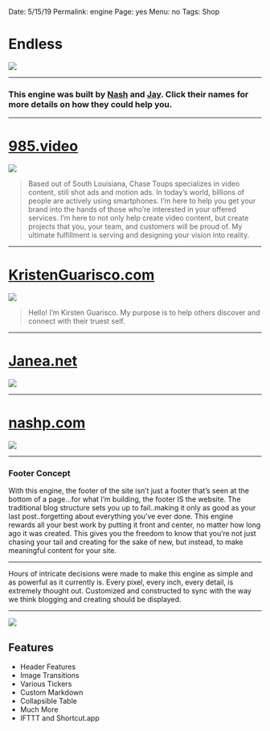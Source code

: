 Date: 5/15/19
Permalink: engine
Page: yes
Menu: no
Tags: Shop

# Endless

![](https://i.imgur.com/1PteZdW.jpg)

---- 

### This engine was built by [Nash](/help) and [Jay](https://engineeredeloquence.com/help). Click their names for more details on how they could help you.

---- 

# [985.video](https://985.video/)

![](https://i.imgur.com/gYELr4M.jpg)

> Based out of South Louisiana, Chase Toups specializes in video content, still shot ads and motion ads. In today’s world, billions of people are actively using smartphones. I’m here to help you get your brand into the hands of those who’re interested in your offered services. I’m here to not only help create video content, but create projects that you, your team, and customers will be proud of. My ultimate fulfillment is serving and designing your vision into reality.

---- 

# [KristenGuarisco.com](https://kristenguarisco.com)

![](https://i.imgur.com/q8DElNz.jpg)

> Hello! I’m Kirsten Guarisco. My purpose is to help others discover and connect with their truest self.

---- 

# [Janea.net](https://www.janea.net/)

![](https://i.imgur.com/qhmF4Dn.jpg)

---- 

# [nashp.com](https://nashp.com)

![](https://i.imgur.com/8QZwEat.jpg)

---- 

### Footer Concept

With this engine, the footer of the site isn’t just a footer that’s seen at the bottom of a page...for what I’m building, the footer IS the website. The traditional blog structure sets you up to fail..making it only as good as your last post..forgetting about everything you’ve ever done. This engine rewards all your best work by putting it front and center, no matter how long ago it was created. This gives you the freedom to know that you’re not just chasing your tail and creating for the sake of new, but instead, to make meaningful content for your site.

---- 

Hours of intricate decisions were made to make this engine as simple and as powerful as it currently is. Every pixel, every inch, every detail, is extremely thought out. Customized and constructed to sync with the way we think blogging and creating should be displayed.

---- 

![](https://i.imgur.com/PdwTlAJ.png)

## Features

- Header Features
- Image Transitions
- Various Tickers
- Custom Markdown
- Collapsible Table
- Much More
- IFTTT and Shortcut.app
